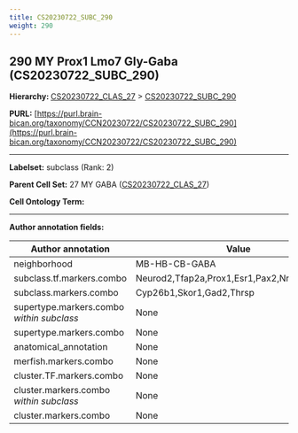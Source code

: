 ```yaml
---
title: CS20230722_SUBC_290
weight: 290
---
```

## 290 MY Prox1 Lmo7 Gly-Gaba (CS20230722_SUBC_290)
<b>Hierarchy: </b>
[CS20230722_CLAS_27](../CS20230722_CLAS_27) >
[CS20230722_SUBC_290](../CS20230722_SUBC_290)

**PURL:** [https://purl.brain-bican.org/taxonomy/CCN20230722/CS20230722_SUBC_290](https://purl.brain-bican.org/taxonomy/CCN20230722/CS20230722_SUBC_290)

---


**Labelset:** subclass (Rank: 2)

**Parent Cell Set:** 27 MY GABA ([CS20230722_CLAS_27](../CS20230722_CLAS_27))



**Cell Ontology Term:** 

[MARKER GENES.]: #


---

[TRANSFERRED ANNOTATIONS.]: #


[AUTHOR ANNOTATION FIELDS.]: #


**Author annotation fields:**

| Author annotation | Value |
|-------------------|-------|
|neighborhood|MB-HB-CB-GABA|
|subclass.tf.markers.combo|Neurod2,Tfap2a,Prox1,Esr1,Pax2,Nr2f2,L3mbtl4|
|subclass.markers.combo|Cyp26b1,Skor1,Gad2,Thrsp|
|supertype.markers.combo _within subclass_|None|
|supertype.markers.combo|None|
|anatomical_annotation|None|
|merfish.markers.combo|None|
|cluster.TF.markers.combo|None|
|cluster.markers.combo _within subclass_|None|
|cluster.markers.combo|None|
